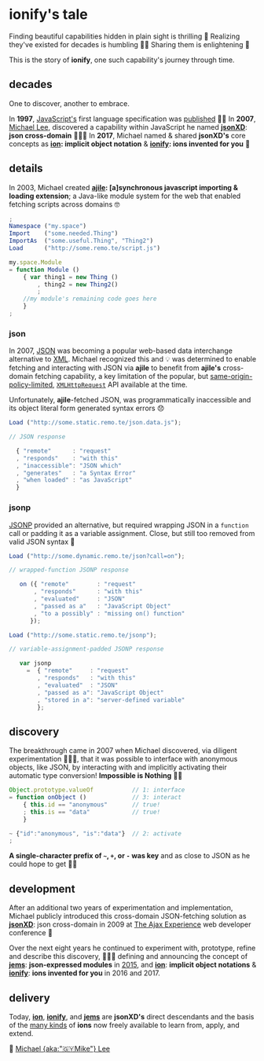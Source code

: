 # ionify's tale


Finding beautiful capabilities hidden in plain sight is thrilling 🎉 Realizing they've existed for decades is humbling 🙇🏾 Sharing them is enlightening 🖤

This is the story of **ionify**, one such capability's journey through time.


## decades

One to discover, another to embrace.

In **1997**, [JavaScript's](https://web.archive.org/web/20070916144913/http://wp.netscape.com/newsref/pr/newsrelease67.html) first language specification was [published](http://www.ecma-international.org/publications/files/ECMA-ST-ARCH/ECMA-262,%201st%20edition,%20June%201997.pdf) 👏🏾 In **2007**, [Michael Lee](https://github.com/iskitz), discovered a capability within JavaScript he named [**jsonXD**](http://www.slideshare.net/iskitz/using-jsonxd-for-crossdomain-json-exchange): **json cross-domain** 👨🏾‍💻 In **2017**, Michael named & shared **jsonXD's** core concepts as **[ion](https://github.com/ionify/ionify/blob/public/info/ion.md): implicit object notation** & **[ionify](https://github.com/ionify/ionify/): ions invented for you** 🎉


## details

In 2003, Michael created **[ajile](http://ajile.net): [a]synchronous javascript importing & loading extension**; a Java-like module system for the web that enabled fetching scripts across domains 🤓

```javascript
;
Namespace ("my.space")
Import    ("some.needed.Thing")
ImportAs  ("some.useful.Thing", "Thing2")
Load      ("http://some.remo.te/script.js")

my.space.Module
= function Module ()
    { var thing1 = new Thing ()
        , thing2 = new Thing2()
        ;
    //my module's remaining code goes here
    }
;
```

### json

In 2007, [JSON](https://en.wikipedia.org/wiki/JSON) was becoming a popular web-based data interchange alternative to [XML](https://en.wikipedia.org/wiki/XML). Michael recognized this and 💡 was determined to enable fetching and interacting with JSON via **ajile** to benefit from **ajile's** cross-domain fetching capability, a key limitation of the popular, but [same-origin-policy-limited](https://en.wikipedia.org/wiki/Same-origin_policy), [`XMLHttpRequest`](https://en.wikipedia.org/wiki/XMLHttpRequest) API available at the time.

Unfortunately, **ajile**-fetched JSON, was programmatically inaccessible and its object literal form generated syntax errors 😞

```javascript
Load ("http://some.static.remo.te/json.data.js");

// JSON response

  { "remote"      : "request"
  , "responds"    : "with this"
  , "inaccessible": "JSON which"
  , "generates"   : "a Syntax Error"
  , "when loaded" : "as JavaScript"
  }
```

### jsonp

[JSONP](https://en.wikipedia.org/wiki/JSONP) provided an alternative, but required wrapping JSON in a `function` call or padding it as a variable assignment. Close, but still too removed from valid JSON syntax 🤔

```javascript
Load ("http://some.dynamic.remo.te/json?call=on");

// wrapped-function JSONP response

   on ({ "remote"        : "request"
       , "responds"      : "with this"
       , "evaluated"     : "JSON"
       , "passed as a"   : "JavaScript Object"
       , "to a possibly" : "missing on() function"
      });

Load ("http://some.static.remo.te/jsonp");

// variable-assignment-padded JSONP response

   var jsonp
     =  { "remote"     : "request"
        , "responds"   : "with this"
        , "evaluated"  : "JSON"
        , "passed as a": "JavaScript Object"
        , "stored in a": "server-defined variable"
        };
```

## discovery

The breakthrough came in 2007 when Michael discovered, via diligent experimentation 👨🏾‍💻, that it was possible to interface with anonymous objects, like JSON, by interacting with and implicitly activating their automatic type conversion! **Impossible is Nothing** 🙌🏾

```javascript
Object.prototype.valueOf           // 1: interface
= function onObject ()             // 3: interact
    { this.id == "anonymous"       // true!
    ; this.is == "data"            // true!
    }

~ {"id":"anonymous", "is":"data"}  // 2: activate
;
```

**A single-character prefix of `~`, `+`, or `-` was key** and as close to JSON as he could hope to get 👌🏾


## development

After an additional two years of experimentation and implementation, Michael publicly introduced this cross-domain JSON-fetching solution as [**jsonXD**](http://www.slideshare.net/iskitz/using-jsonxd-for-crossdomain-json-exchange): json cross-domain in 2009 at [The Ajax Experience](http://web.archive.org/web/20090916010056/http://ajaxexperience.techtarget.com:80/conference/html/speakers.html#MLee) web developer conference 🎉

Over the next eight years he continued to experiment with, prototype, refine and describe this discovery, 👨🏾‍💻 defining and announcing the concept of [**jems**](https://github.com/ionify/jems/blob/public/about/jems.md): **json-expressed modules** in [2015](https://github.com/ionify/jems/blob/24ab93d910334e3bbe05b72869cbb4fd81639e10/about/jems.md), and [**ion**](https://github.com/ionify/ionify/blob/public/info/ion.md): **implicit object notations** & [**ionify**](https://github.com/ionify/ionify/blob/public/README.md): **ions invented for you** in 2016 and 2017.

## delivery

Today, **[ion](https://github.com/ionify/ionify/blob/public/info/ion.md)**, **[ionify](https://github.com/ionify/ionify/blob/public/README.md)**, and **[jems](https://github.com/ionify/jems/blob/public/about/jems.md)** are **jsonXD's** direct descendants and the basis of the [many kinds](https://github.com/ionify/ionify/blob/public/info/ion.md#kinds) of **ions** now freely available to learn from, apply, and extend.

🖤
[Michael {aka:"🇬🇾Mike"} Lee](https://github.com/iskitz)